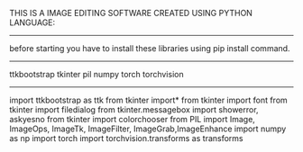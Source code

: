 THIS IS A IMAGE EDITING SOFTWARE CREATED USING PYTHON LANGUAGE:

*****************************************************************
before starting you have to install these libraries using
pip install command.
*****************************************************************

ttkbootstrap
tkinter
pil
numpy
torch
torchvision

******************************************************************************************************************
import ttkbootstrap as ttk
from tkinter import*
from tkinter import font
from tkinter import filedialog
from tkinter.messagebox import showerror, askyesno
from tkinter import colorchooser
from PIL import Image, ImageOps, ImageTk, ImageFilter, ImageGrab,ImageEnhance
import numpy as np
import torch
import torchvision.transforms as transforms

